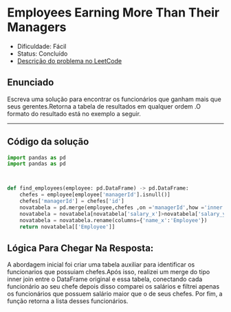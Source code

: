 # Employees Earning More Than Their Managers

- Dificuldade: Fácil
- Status: Concluído
- [Descrição do problema no LeetCode](https://leetcode.com/problems/employees-earning-more-than-their-managers/)

## Enunciado
Escreva uma solução para encontrar os funcionários que ganham mais que seus gerentes.Retorna a tabela de resultados em qualquer ordem .O formato do resultado está no exemplo a seguir.

---

## Código da solução

```python
import pandas as pd
import pandas as pd



def find_employees(employee: pd.DataFrame) -> pd.DataFrame:
    chefes = employee[employee['managerId'].isnull()]
    chefes['managerId'] = chefes['id'] 
    novatabela = pd.merge(employee,chefes ,on ='managerId',how ='inner')
    novatabela = novatabela[novatabela['salary_x']>novatabela['salary_y']]
    novatabela = novatabela.rename(columns={'name_x':'Employee'})
    return novatabela[['Employee']]
```
## Lógica Para Chegar Na Resposta:

A abordagem inicial foi criar uma tabela auxiliar para identificar os funcionarios que possuiam chefes.Após isso, realizei um merge do tipo inner join entre o DataFrame original e essa tabela, conectando cada funcionário ao seu chefe
depois disso comparei os salários e filtrei apenas os funcionários que possuem salário maior que o de seus chefes. Por fim, a função retorna a lista desses funcionários.
